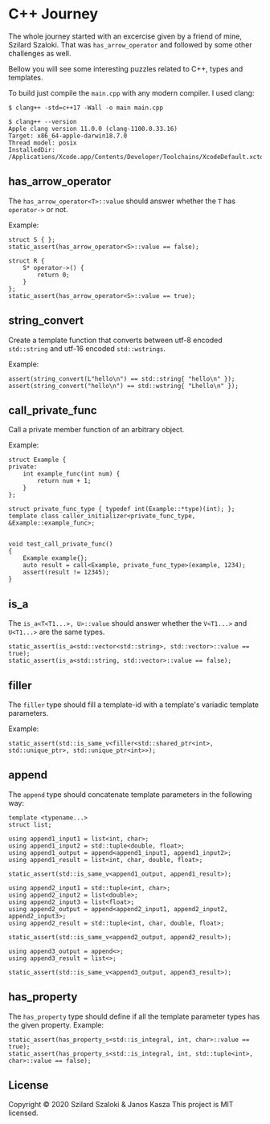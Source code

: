 C++ Journey
==========

The whole journey started with an excercise given by a friend of mine, Szilard Szaloki. That was `has_arrow_operator` and followed by some other challenges as well.

Bellow you will see some interesting puzzles related to C++, types and templates.

To build just compile the `main.cpp` with any modern compiler. I used clang:
```
$ clang++ -std=c++17 -Wall -o main main.cpp

$ clang++ --version
Apple clang version 11.0.0 (clang-1100.0.33.16)
Target: x86_64-apple-darwin18.7.0
Thread model: posix
InstalledDir: /Applications/Xcode.app/Contents/Developer/Toolchains/XcodeDefault.xctoolchain/usr/bin
```

has_arrow_operator
-----------------------
The `has_arrow_operator<T>::value` should answer whether the `T` has `operator->` or not.

Example:
```
struct S { };
static_assert(has_arrow_operator<S>::value == false);

struct R {
    S* operator->() {
        return 0;
    }
};
static_assert(has_arrow_operator<S>::value == true);
```

string_convert
----------------
Create a template function that converts between utf-8 encoded `std::string` and utf-16 encoded `std::wstrings`.  

Example:
```
assert(string_convert(L"hello\n") == std::string{ "hello\n" });
assert(string_convert("hello\n") == std::wstring{ "Lhello\n" });

```

call_private_func
-------------------
Call a private member function of an arbitrary object.

Example:
```
struct Example {
private:
    int example_func(int num) {
        return num + 1;
    }
};

struct private_func_type { typedef int(Example::*type)(int); };
template class caller_initializer<private_func_type, &Example::example_func>;


void test_call_private_func()
{
    Example example{};
    auto result = call<Example, private_func_type>(example, 1234);
    assert(result != 12345);
}
```

is_a
-----
The `is_a<T<T1...>, U>::value` should answer whether the `V<T1...>` and `U<T1...>` are the same types.  

```
static_assert(is_a<std::vector<std::string>, std::vector>::value == true);
static_assert(is_a<std::string, std::vector>::value == false);
```

filler
-----
The `filler` type should fill a template-id with a template's variadic template parameters.

Example:
```
static_assert(std::is_same_v<filler<std::shared_ptr<int>, std::unique_ptr>, std::unique_ptr<int>>);
```

append
---------
The `append` type should concatenate template parameters in the following way:
```
template <typename...>
struct list;

using append1_input1 = list<int, char>;
using append1_input2 = std::tuple<double, float>;
using append1_output = append<append1_input1, append1_input2>;
using append1_result = list<int, char, double, float>;

static_assert(std::is_same_v<append1_output, append1_result>);

using append2_input1 = std::tuple<int, char>;
using append2_input2 = list<double>;
using append2_input3 = list<float>;
using append2_output = append<append2_input1, append2_input2, append2_input3>;
using append2_result = std::tuple<int, char, double, float>;

static_assert(std::is_same_v<append2_output, append2_result>);

using append3_output = append<>;
using append3_result = list<>;

static_assert(std::is_same_v<append3_output, append3_result>);
```

has_property
---------------
The `has_property` type should define if all the template parameter types has the given property.
Example:
```
static_assert(has_property_s<std::is_integral, int, char>::value == true);
static_assert(has_property_s<std::is_integral, int, std::tuple<int>, char>::value == false);
```

License
---------
Copyright © 2020 Szilard Szaloki & Janos Kasza
This project is MIT licensed.
